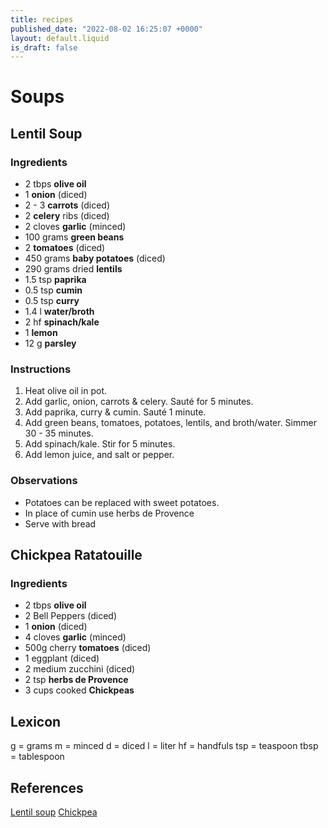 ```yaml
---
title: recipes
published_date: "2022-08-02 16:25:07 +0000"
layout: default.liquid
is_draft: false
---
```


# Soups
  
## Lentil Soup

### Ingredients

  - 2 tbps **olive oil**
  - 1 **onion** (diced)
  - 2 - 3 **carrots** (diced)
  - 2 **celery** ribs (diced)
  - 2 cloves **garlic** (minced)
  - 100 grams **green beans**
  - 2 **tomatoes** (diced)
  - 450 grams **baby potatoes** (diced)
  - 290 grams dried **lentils**
  - 1.5 tsp **paprika**
  - 0.5 tsp **cumin**
  - 0.5 tsp **curry**
  - 1.4 l **water/broth**
  - 2 hf **spinach/kale**
  - 1 **lemon**
  - 12 g **parsley**

### Instructions

 1. Heat olive oil in pot.  
 2. Add garlic, onion, carrots & celery. Sauté for 5 minutes.
 3. Add paprika, curry & cumin. Sauté 1 minute.
 4. Add green beans, tomatoes, potatoes, lentils, and broth/water. Simmer 30 - 35 minutes.
 5. Add spinach/kale. Stir for 5 minutes.
 6. Add lemon juice, and salt or pepper.

### Observations

 - Potatoes can be replaced with sweet potatoes.
 - In place of cumin use herbs de Provence
 - Serve with bread 

## Chickpea Ratatouille

### Ingredients
  
  - 2 tbps **olive oil**
  - 2 Bell Peppers (diced)
  - 1 **onion** (diced)
  - 4 cloves **garlic** (minced)
  - 500g cherry **tomatoes** (diced)
  - 1 eggplant (diced)
  - 2 medium zucchini (diced) 
  - 2 tsp **herbs de Provence**
  - 3 cups cooked **Chickpeas**


## Lexicon

g = grams
m = minced
d = diced
l = liter
hf = handfuls
tsp = teaspoon
tbsp = tablespoon

## References
[Lentil soup](https://simple-veganista.com/hearty-lentil-soup/print/29555/)
[Chickpea](https://simple-veganista.com/chickpea-ratatouille-nicoise/#tasty-recipes-8822-jump-target)

